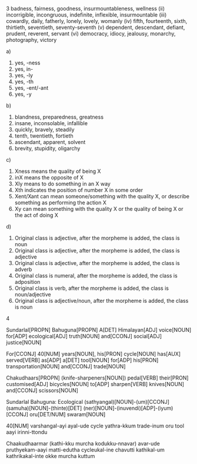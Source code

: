 
3
badness, fairness, goodness, insurmountableness, wellness
(ii) incorrigible, incongruous, indefinite, inflexible, insurmountable
(iii) cowardly, daily, fatherly, lonely, lovely, womanly
(iv) fifth, fourteenth, sixth, thirtieth, seventieth, seventy-seventh
(v) dependent, descendant, defiant, prudent, reverent, servant
(vi) democracy, idiocy, jealousy, monarchy, photography, victory

a)
1. yes, -ness
2. yes, in-
3. yes, -ly
4. yes, -th
5. yes, -ent/-ant
6. yes, -y

b)
1. blandness, preparedness, greatness
2. insane, inconsolable, infallible
3. quickly, bravely, steadily
4. tenth, twentieth, fortieth
5. ascendant, apparent, solvent
6. brevity, stupidity, oligarchy

c)
1. Xness means the quality of being X
2. inX means the opposite of X
3. Xly means to do something in an X way
4. Xth indicates the position of number X in some order
5. Xent/Xant can mean someone/something with the quality X, or describe something as performing the action X
6. Xy can mean something with the quality X or the quality of being X or the act of doing X

d)
1. Original class is adjective, after the morpheme is added, the class is noun
2. Original class is adjective, after the morpheme is added, the class is adjective
3. Original class is adjective, after the morpheme is added, the class is adverb
4. Original class is numeral, after the morpheme is added, the class is adposition
5. Original class is verb, after the morpheme is added, the class is noun/adjective
6. Original class is adjective/noun, after the morpheme is added, the class is noun

4

Sundarlal[PROPN] Bahuguna[PROPN] A[DET] Himalayan[ADJ] voice[NOUN] for[ADP] ecological[ADJ] truth[NOUN] and[CCONJ] social[ADJ] justice[NOUN]

For[CCONJ] 40[NUM] years[NOUN], his[PRON] cycle[NOUN] has[AUX] served[VERB] as[ADP] a[DET] tool[NOUN] for[ADP] his[PRON] transportation[NOUN] and[CCONJ] trade[NOUN]

Chakudhaars[PROPN] (knife-sharpeners[NOUN]) pedal[VERB] their[PRON] customised[ADJ] bicycles[NOUN] to[ADP] sharpen[VERB] knives[NOUN] and[CCONJ] scissors[NOUN]


Sundarlal Bahuguna: Ecological (sathyangal)[NOUN]-(um)[CCONJ] (samuha)[NOUN]-(thinte)[DET] (ner)[NOUN]-(inuvendi)[ADP]-(iyum)[CCONJ] oru[DET/NUM] swaram[NOUN]

40[NUM] varshangal-ayi ayal-ude cycle yathra-kkum trade-inum oru tool aayi irinni-ttondu

Chaakudhaarmar (kathi-kku murcha kodukku-nnavar) avar-ude pruthyekam-aayi matti-edutha cycleukal-ine chavutti kathikal-um kathrikakal-inte okke murcha kuttum